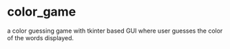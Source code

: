 # color_game
a color guessing game with tkinter based GUI where user guesses the color of the words displayed.
